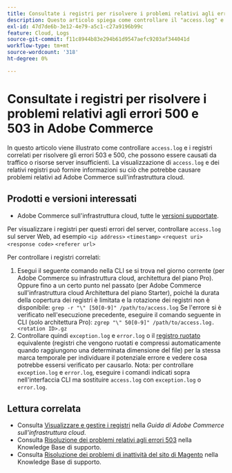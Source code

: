 ```yaml
---
title: Consultate i registri per risolvere i problemi relativi agli errori 500 e 503 in Adobe Commerce
description: Questo articolo spiega come controllare il "access.log" e i relativi registri per risolvere i problemi relativi agli errori 503 e 500, che possono essere causati da traffico o risorse server insufficienti. La visualizzazione di "access.log" e dei relativi registri può fornire informazioni su ciò che potrebbe causare problemi relativi ad Adobe Commerce sull’infrastruttura cloud.
exl-id: 47d7de6b-3e12-4e79-a5c1-c27a9196b99c
feature: Cloud, Logs
source-git-commit: f11c8944b83e294b61d9547aefc9203af344041d
workflow-type: tm+mt
source-wordcount: '318'
ht-degree: 0%

---
```


# Consultate i registri per risolvere i problemi relativi agli errori 500 e 503 in Adobe Commerce

In questo articolo viene illustrato come controllare `access.log` e i registri correlati per risolvere gli errori 503 e 500, che possono essere causati da traffico o risorse server insufficienti. La visualizzazione di `access.log` e dei relativi registri può fornire informazioni su ciò che potrebbe causare problemi relativi ad Adobe Commerce sull&#39;infrastruttura cloud.

<!--
Bob - not in TOC
-->

## Prodotti e versioni interessati

* Adobe Commerce sull&#39;infrastruttura cloud, tutte le [versioni supportate](https://experienceleague.adobe.com/docs/commerce-operations/release/planning/lifecycle-policy.html).

Per visualizzare i registri per questi errori del server, controllare `access.log` sul server Web, ad esempio `<ip address>` `<timestamp>` `<request uri>` `<response code>` `<referer url>`

Per controllare i registri correlati:

1. Esegui il seguente comando nella CLI se si trova nel giorno corrente (per Adobe Commerce su infrastruttura cloud, architettura del piano Pro). Oppure fino a un certo punto nel passato (per Adobe Commerce sull&#39;infrastruttura cloud Architettura del piano Starter), poiché la durata della copertura dei registri è limitata e la rotazione dei registri non è disponibile: `grep -r "\" [50[0-9]" /path/to/access.log` Se l&#39;errore si è verificato nell&#39;esecuzione precedente, eseguire il comando seguente in CLI (solo architettura Pro): `zgrep "\" 50[0-9]" /path/to/access.log.<rotation ID>.gz`
1. Controllare quindi `exception.log` e `error.log` o il [registro ruotato](https://experienceleague.adobe.com/docs/commerce-operations/installation-guide/next-steps/configuration.html#log-rotation) equivalente (registri che vengono ruotati e compressi automaticamente quando raggiungono una determinata dimensione del file) per la stessa marca temporale per individuare il potenziale errore e vedere cosa potrebbe essersi verificato per causarlo. Nota: per controllare `exception.log` e `error.log`, eseguire i comandi indicati sopra nell&#39;interfaccia CLI ma sostituire `access.log` con `exception.log` o `error.log`.

## Lettura correlata

* Consulta [Visualizzare e gestire i registri](https://experienceleague.adobe.com/docs/commerce-cloud-service/user-guide/develop/test/log-locations.html) nella *Guida di Adobe Commerce sull&#39;infrastruttura cloud*.
* Consulta [Risoluzione dei problemi relativi agli errori 503](/help/troubleshooting/miscellaneous/troubleshooting-503-errors.md) nella Knowledge Base di supporto.
* Consulta [Risoluzione dei problemi di inattività del sito di Magento](/help/troubleshooting/site-down-or-unresponsive/magento-site-down-troubleshooter.md) nella Knowledge Base di supporto.
